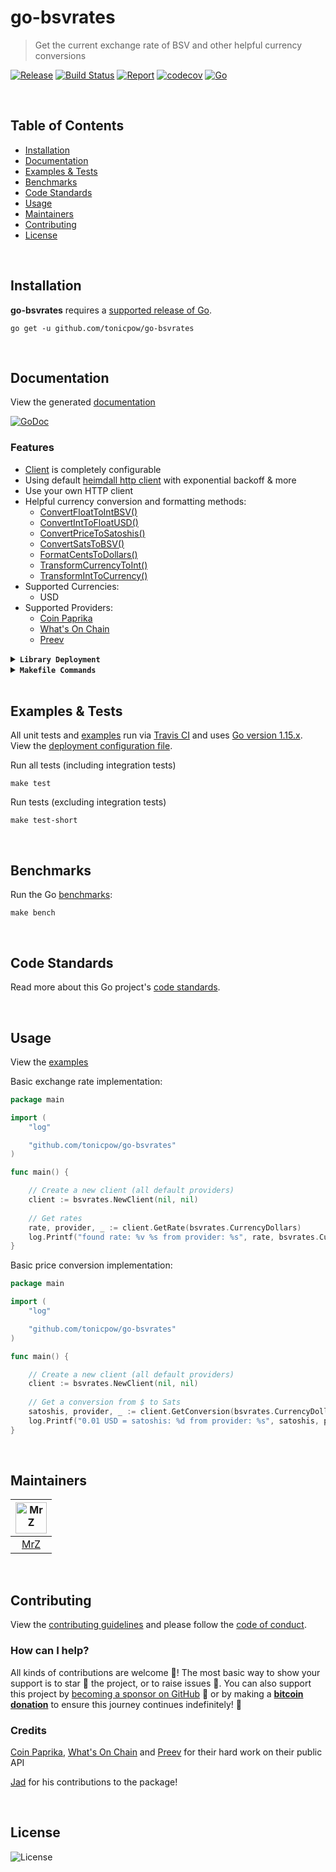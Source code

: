 # go-bsvrates
> Get the current exchange rate of BSV and other helpful currency conversions

[![Release](https://img.shields.io/github/release-pre/tonicpow/go-bsvrates.svg?logo=github&style=flat&v=2)](https://github.com/tonicpow/go-bsvrates/releases)
[![Build Status](https://travis-ci.com/tonicpow/go-bsvrates.svg?branch=master&v=2)](https://travis-ci.com/tonicpow/go-bsvrates)
[![Report](https://goreportcard.com/badge/github.com/tonicpow/go-bsvrates?style=flat&v=2)](https://goreportcard.com/report/github.com/tonicpow/go-bsvrates)
[![codecov](https://codecov.io/gh/tonicpow/go-bsvrates/branch/master/graph/badge.svg?v=2)](https://codecov.io/gh/tonicpow/go-bsvrates)
[![Go](https://img.shields.io/github/go-mod/go-version/tonicpow/go-bsvrates?v=2)](https://golang.org/)

<br/>

## Table of Contents
- [Installation](#installation)
- [Documentation](#documentation)
- [Examples & Tests](#examples--tests)
- [Benchmarks](#benchmarks)
- [Code Standards](#code-standards)
- [Usage](#usage)
- [Maintainers](#maintainers)
- [Contributing](#contributing)
- [License](#license)

<br/>

## Installation

**go-bsvrates** requires a [supported release of Go](https://golang.org/doc/devel/release.html#policy).
```shell script
go get -u github.com/tonicpow/go-bsvrates
```

<br/>

## Documentation
View the generated [documentation](https://pkg.go.dev/github.com/tonicpow/go-bsvrates)

[![GoDoc](https://godoc.org/github.com/tonicpow/go-bsvrates?status.svg&style=flat)](https://pkg.go.dev/github.com/tonicpow/go-bsvrates)

### Features
- [Client](client.go) is completely configurable
- Using default [heimdall http client](https://github.com/gojek/heimdall) with exponential backoff & more
- Use your own HTTP client
- Helpful currency conversion and formatting methods:
    - [ConvertFloatToIntBSV()](currency.go)
    - [ConvertIntToFloatUSD()](currency.go)
    - [ConvertPriceToSatoshis()](currency.go)
    - [ConvertSatsToBSV()](currency.go)
    - [FormatCentsToDollars()](currency.go)
    - [TransformCurrencyToInt()](currency.go)
    - [TransformIntToCurrency()](currency.go)
- Supported Currencies:
    - USD
- Supported Providers:
    - [Coin Paprika](https://api.coinpaprika.com/)
    - [What's On Chain](https://developers.whatsonchain.com/)
    - [Preev](https://preev.pro/api/)

<details>
<summary><strong><code>Library Deployment</code></strong></summary>
<br/>

[goreleaser](https://github.com/goreleaser/goreleaser) for easy binary or library deployment to Github and can be installed via: `brew install goreleaser`.

The [.goreleaser.yml](.goreleaser.yml) file is used to configure [goreleaser](https://github.com/goreleaser/goreleaser).

Use `make release-snap` to create a snapshot version of the release, and finally `make release` to ship to production.
</details>

<details>
<summary><strong><code>Makefile Commands</code></strong></summary>
<br/>

View all `makefile` commands
```shell script
make help
```

List of all current commands:
```text
clean                  Remove previous builds and any test cache data
clean-mods             Remove all the Go mod cache
coverage               Shows the test coverage
godocs                 Sync the latest tag with GoDocs
help                   Show this help message
install                Install the application
install-go             Install the application (Using Native Go)
lint                   Run the Go lint application
release                Full production release (creates release in Github)
release                Runs common.release then runs godocs
release-snap           Test the full release (build binaries)
release-test           Full production test release (everything except deploy)
replace-version        Replaces the version in HTML/JS (pre-deploy)
run-examples           Runs the basic example
tag                    Generate a new tag and push (tag version=0.0.0)
tag-remove             Remove a tag if found (tag-remove version=0.0.0)
tag-update             Update an existing tag to current commit (tag-update version=0.0.0)
test                   Runs vet, lint and ALL tests
test-short             Runs vet, lint and tests (excludes integration tests)
test-travis            Runs all tests via Travis (also exports coverage)
test-travis-short      Runs unit tests via Travis (also exports coverage)
uninstall              Uninstall the application (and remove files)
vet                    Run the Go vet application
```
</details>

<br/>

## Examples & Tests
All unit tests and [examples](examples) run via [Travis CI](https://travis-ci.org/tonicpow/go-bsvrates) and uses [Go version 1.15.x](https://golang.org/doc/go1.15). View the [deployment configuration file](.travis.yml).

Run all tests (including integration tests)
```shell script
make test
```

Run tests (excluding integration tests)
```shell script
make test-short
```

<br/>

## Benchmarks
Run the Go [benchmarks](client.go):
```shell script
make bench
```

<br/>

## Code Standards
Read more about this Go project's [code standards](CODE_STANDARDS.md).

<br/>

## Usage
View the [examples](examples)

Basic exchange rate implementation:
```go
package main

import (
	"log"

	"github.com/tonicpow/go-bsvrates"
)

func main() {

	// Create a new client (all default providers)
	client := bsvrates.NewClient(nil, nil)
    
	// Get rates
	rate, provider, _ := client.GetRate(bsvrates.CurrencyDollars)
	log.Printf("found rate: %v %s from provider: %s", rate, bsvrates.CurrencyToName(bsvrates.CurrencyDollars), provider.Name())
}
``` 

Basic price conversion implementation:
```go
package main

import (
	"log"

	"github.com/tonicpow/go-bsvrates"
)

func main() {

	// Create a new client (all default providers)
	client := bsvrates.NewClient(nil, nil)
    
	// Get a conversion from $ to Sats
	satoshis, provider, _ := client.GetConversion(bsvrates.CurrencyDollars, 0.01)
	log.Printf("0.01 USD = satoshis: %d from provider: %s", satoshis, provider.Name())
}
```
 
<br/>

## Maintainers
| [<img src="https://github.com/mrz1836.png" height="50" alt="MrZ" />](https://github.com/mrz1836) |
|:---:|
| [MrZ](https://github.com/mrz1836) |
              
<br/>

## Contributing
View the [contributing guidelines](CONTRIBUTING.md) and please follow the [code of conduct](CODE_OF_CONDUCT.md).

### How can I help?
All kinds of contributions are welcome :raised_hands:! 
The most basic way to show your support is to star :star2: the project, or to raise issues :speech_balloon:. 
You can also support this project by [becoming a sponsor on GitHub](https://github.com/sponsors/mrz1836) :clap: 
or by making a [**bitcoin donation**](https://mrz1818.com/?tab=tips&af=go-bsvrates) to ensure this journey continues indefinitely! :rocket:


### Credits

[Coin Paprika](https://tncpw.co/7c2cae76), [What's On Chain](https://tncpw.co/638d8e8a) and [Preev](https://tncpw.co/d19f43a3) for their hard work on their public API

[Jad](https://github.com/jadwahab) for his contributions to the package!

<br/>

## License

![License](https://img.shields.io/github/license/tonicpow/go-bsvrates.svg?style=flat&v=2)